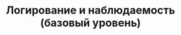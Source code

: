 ---
layout: page
title: "Логирование и наблюдаемость (базовый уровень)"
permalink: /spring/context
---